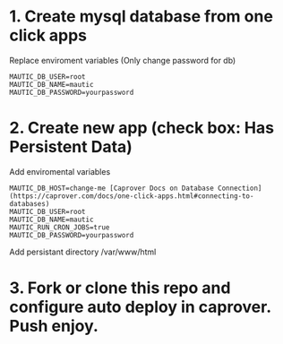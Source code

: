 # 1. Create mysql database from one click apps

Replace enviroment variables (Only change password for db)
```
MAUTIC_DB_USER=root
MAUTIC_DB_NAME=mautic
MAUTIC_DB_PASSWORD=yourpassword

```
# 2. Create new app (check box: Has Persistent Data)

Add enviromental variables
```
MAUTIC_DB_HOST=change-me [Caprover Docs on Database Connection](https://caprover.com/docs/one-click-apps.html#connecting-to-databases)
MAUTIC_DB_USER=root
MAUTIC_DB_NAME=mautic
MAUTIC_RUN_CRON_JOBS=true
MAUTIC_DB_PASSWORD=yourpassword
```
Add persistant directory /var/www/html

# 3. Fork or clone this repo and configure auto deploy in caprover. Push enjoy.

